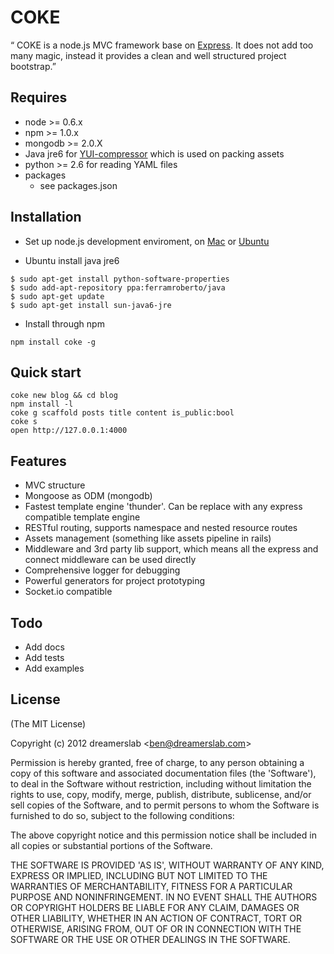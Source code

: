 # COKE

“ COKE is a node.js MVC framework base on [Express](http://expressjs.com/). It does not add too many magic, instead it provides a clean and well structured project bootstrap.”



## Requires

  - node >= 0.6.x
  - npm >= 1.0.x
  - mongodb >= 2.0.X
  - Java jre6 for [YUI-compressor](http://developer.yahoo.com/yui/compressor/) which is used on packing assets
  - python >= 2.6 for reading YAML files
  - packages
    - see packages.json



## Installation

  - Set up node.js development enviroment, on [Mac](http://dreamerslab.com/blog/en/how-to-setup-a-node-js-development-environment-on-mac-osx-lion/) or [Ubuntu](http://dreamerslab.com/blog/en/how-to-setup-a-node-js-development-environment-on-ubuntu-11-04/)

  - Ubuntu install java jre6

<!---->

    $ sudo apt-get install python-software-properties
    $ sudo add-apt-repository ppa:ferramroberto/java
    $ sudo apt-get update
    $ sudo apt-get install sun-java6-jre

  - Install through npm

<!---->

    npm install coke -g



## Quick start

    coke new blog && cd blog
    npm install -l
    coke g scaffold posts title content is_public:bool
    coke s
    open http://127.0.0.1:4000



## Features

  - MVC structure
  - Mongoose as ODM (mongodb)
  - Fastest template engine 'thunder'. Can be replace with any express compatible template engine
  - RESTful routing, supports namespace and nested resource routes
  - Assets management (something like assets pipeline in rails)
  - Middleware and 3rd party lib support, which means all the express and connect middleware can be used directly
  - Comprehensive logger for debugging
  - Powerful generators for project prototyping
  - Socket.io compatible



## Todo

  - Add docs
  - Add tests
  - Add examples



## License

(The MIT License)

Copyright (c) 2012 dreamerslab &lt;ben@dreamerslab.com&gt;

Permission is hereby granted, free of charge, to any person obtaining
a copy of this software and associated documentation files (the
'Software'), to deal in the Software without restriction, including
without limitation the rights to use, copy, modify, merge, publish,
distribute, sublicense, and/or sell copies of the Software, and to
permit persons to whom the Software is furnished to do so, subject to
the following conditions:

The above copyright notice and this permission notice shall be
included in all copies or substantial portions of the Software.

THE SOFTWARE IS PROVIDED 'AS IS', WITHOUT WARRANTY OF ANY KIND,
EXPRESS OR IMPLIED, INCLUDING BUT NOT LIMITED TO THE WARRANTIES OF
MERCHANTABILITY, FITNESS FOR A PARTICULAR PURPOSE AND NONINFRINGEMENT.
IN NO EVENT SHALL THE AUTHORS OR COPYRIGHT HOLDERS BE LIABLE FOR ANY
CLAIM, DAMAGES OR OTHER LIABILITY, WHETHER IN AN ACTION OF CONTRACT,
TORT OR OTHERWISE, ARISING FROM, OUT OF OR IN CONNECTION WITH THE
SOFTWARE OR THE USE OR OTHER DEALINGS IN THE SOFTWARE.